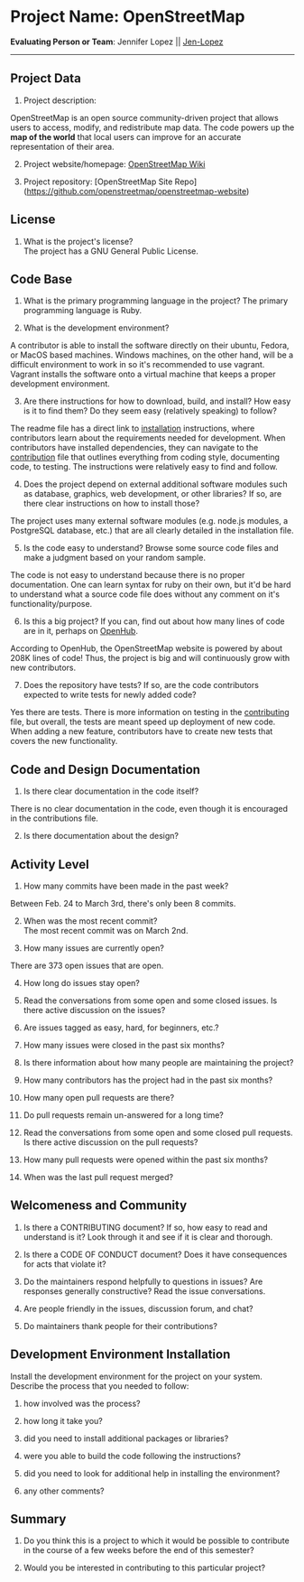 # Project Name:  OpenStreetMap



**Evaluating Person or Team**:
Jennifer Lopez || [Jen-Lopez](https://github.com/Jen-Lopez)

---

## Project Data

1. Project description: <br>
<!-- What is the purpose of this project? What does the code do? What type of users does it have?-->
OpenStreetMap is an open source community-driven project that allows users to access, modify, and redistribute map data. The code powers up the **map of the world** that local users can improve for an accurate representation of their area.

2. Project website/homepage: [OpenStreetMap Wiki](https://wiki.openstreetmap.org/wiki/Main_Page)

3. Project repository: [OpenStreetMap Site Repo] (https://github.com/openstreetmap/openstreetmap-website)



## License

1. What is the project's license? <br>
The project has a GNU General Public License.
<!--
In most repositories there will be a file named LICENSE or something similar in
the root level of the repository. This is the one to examine. There may be
different licenses on specific files, but the project will have a main license.
-->


## Code Base


1. What is the primary programming language in the project?
The primary programming language is Ruby.

2. What is the development environment? <br>

A contributor is able to install the software directly on their ubuntu, Fedora, or MacOS based machines. Windows machines, on the other hand, will be a difficult environment to work in so it's recommended to use vagrant. Vagrant installs the software onto a virtual machine that keeps a proper development environment.


3. Are there instructions for how to download, build, and install? How easy is it
to find them? Do they seem easy (relatively speaking) to follow? <br>

The readme file has a direct link to [installation](https://github.com/openstreetmap/openstreetmap-website/blob/master/INSTALL.md) instructions, where contributors learn about the requirements needed for development. When contributors have installed dependencies, they can navigate to the [contribution](https://github.com/openstreetmap/openstreetmap-website/blob/master/CONTRIBUTING.md) file that outlines everything from coding style, documenting code, to testing. The instructions were relatively easy to find and follow.

4. Does the project depend on external additional software modules such as
database, graphics, web development, or other libraries? If so, are there clear instructions on how to install those? <br>

The project uses many external software modules (e.g. node.js modules, a PostgreSQL database, etc.) that are all clearly detailed in the installation file.

5. Is the code easy to understand? Browse some source code files and make
a judgment based on your random sample. <br>

The code is not easy to understand because there is no proper documentation. One can learn syntax for ruby on their own, but it'd be hard to understand what a source code file does without any comment on it's functionality/purpose.

6. Is this a big project? If you can, find out about how many lines of code
are in it, perhaps on [OpenHub](https://www.openhub.net/). <br>

According to OpenHub, the OpenStreetMap website is powered by about 208K lines of code! Thus, the project is big and will continuously grow with new contributors.

7. Does the repository have tests? If so, are the code contributors expected to write tests for newly added code? <br>

Yes there are tests. There is more information on testing in the [contributing](https://github.com/openstreetmap/openstreetmap-website/blob/master/CONTRIBUTING.md) file, but overall, the tests are meant speed up deployment of new code. When adding a new feature, contributors have to create new tests that covers the new functionality.


## Code and Design Documentation
1. Is there clear documentation in the code itself? <br>

There is no clear documentation in the code, even though it is encouraged in the contributions file.

2. Is there documentation about the design?  <br>



## Activity Level


1. How many commits have been made in the past week? <br>

Between Feb. 24 to March 3rd, there's only been 8 commits.

2. When was the most recent commit? <br>
The most recent commit was on March 2nd.

3. How many issues are currently open? <br>

There are 373 open issues that are open.

4. How long do issues stay open? <br>
	<!--
	Take the five closed issues (they can be most recently closed or a sample distributed over time) and look at when each was first reported.
	Compute the number of days that each was open and take the average.
	-->

5. Read the conversations from some open and some closed issues. Is there active discussion on the issues? <br>

6. Are issues tagged as easy, hard, for beginners, etc.? <br>

7. How many issues were closed in the past six months? <br>

8. Is there information about how many people are maintaining the project? <br>

9. How many contributors has the project had in the past six months? <br>

10. How many open pull requests are there? <br>

11. Do pull requests remain un-answered for a long time? <br>
	<!--
	Look at the closed pull requests to see how long they stayed open.
	Take the five closed pull requests  (they can be most recently closed or a sample distributed over time) and look at when each was first created.
	Compute the number of days that each was open and take the average.
	-->

12. Read the conversations from some open and some closed pull requests.  Is there active discussion on the pull requests? <br>

13. How many pull requests were opened within the past six months? <br>

14. When was the last  pull request  merged? <br>

## Welcomeness and Community

1. Is there a CONTRIBUTING document? If so, how easy to read and understand is it?
Look through it and see if it is clear and thorough. <br>

2. Is there a CODE OF CONDUCT document? Does it have consequences for acts that
violate it? <br>

3. Do the maintainers respond helpfully to questions in issues?
Are responses generally constructive? Read the issue conversations. <br>

4. Are people friendly in the issues, discussion forum, and chat? <br>

5. Do maintainers thank people for their contributions? <br>


## Development Environment Installation

Install the development environment for the project on your system.
Describe the process that you needed to follow:

1. how involved was the process? <br>

2. how long it take you? <br>

3. did you need to install additional packages or libraries? <br>

4. were you able to build the code following the instructions? <br>

5. did you need to look for additional help in installing the environment? <br>

6. any other comments? <br>




## Summary
1. Do you think  this is a project to which it would be possible to contribute
in the course of a few weeks before the end of this semester? <br>
	<!--
	Explain your position. Do NOT simply say 'yes or 'no'.
	-->

2. Would you be interested in contributing to this particular project? <br>
	<!--
	Explain why you would or would not be interested in contributing to this project. Do NOT simply say 'yes or 'no'.
	-->
